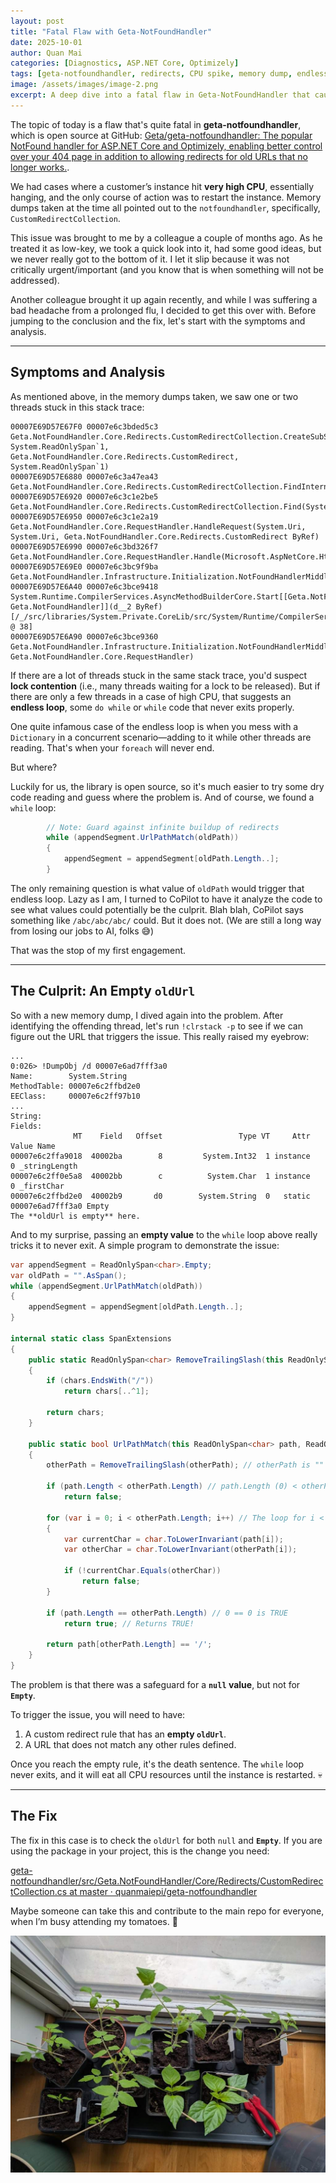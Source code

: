 ```yaml
---
layout: post
title: "Fatal Flaw with Geta-NotFoundHandler"
date: 2025-10-01
author: Quan Mai
categories: [Diagnostics, ASP.NET Core, Optimizely]
tags: [geta-notfoundhandler, redirects, CPU spike, memory dump, endless loop]
image: /assets/images/image-2.png
excerpt: A deep dive into a fatal flaw in Geta-NotFoundHandler that caused high CPU usage due to an endless loop triggered by an empty redirect rule.
---
```


The topic of today is a flaw that's quite fatal in **geta-notfoundhandler**, which is open source at GitHub: [Geta/geta-notfoundhandler: The popular NotFound handler for ASP.NET Core and Optimizely, enabling better control over your 404 page in addition to allowing redirects for old URLs that no longer works.](https://github.com/Geta/geta-notfoundhandler).

We had cases where a customer’s instance hit **very high CPU**, essentially hanging, and the only course of action was to restart the instance. Memory dumps taken at the time all pointed out to the `notfoundhandler`, specifically, `CustomRedirectCollection`.

This issue was brought to me by a colleague a couple of months ago. As he treated it as low-key, we took a quick look into it, had some good ideas, but we never really got to the bottom of it. I let it slip because it was not critically urgent/important (and you know that is when something will not be addressed).

Another colleague brought it up again recently, and while I was suffering a bad headache from a prolonged flu, I decided to get this over with. Before jumping to the conclusion and the fix, let's start with the symptoms and analysis.

-----

## Symptoms and Analysis

As mentioned above, in the memory dumps taken, we saw one or two threads stuck in this stack trace:

```
00007E69D57E67F0 00007e6c3bded5c3 Geta.NotFoundHandler.Core.Redirects.CustomRedirectCollection.CreateSubSegmentRedirect(System.ReadOnlySpan`1, System.ReadOnlySpan`1, Geta.NotFoundHandler.Core.Redirects.CustomRedirect, System.ReadOnlySpan`1)
00007E69D57E6880 00007e6c3a47ea43 Geta.NotFoundHandler.Core.Redirects.CustomRedirectCollection.FindInternal(System.String)
00007E69D57E6920 00007e6c3c1e2be5 Geta.NotFoundHandler.Core.Redirects.CustomRedirectCollection.Find(System.Uri)
00007E69D57E6950 00007e6c3c1e2a19 Geta.NotFoundHandler.Core.RequestHandler.HandleRequest(System.Uri, System.Uri, Geta.NotFoundHandler.Core.Redirects.CustomRedirect ByRef)
00007E69D57E6990 00007e6c3bd326f7 Geta.NotFoundHandler.Core.RequestHandler.Handle(Microsoft.AspNetCore.Http.HttpContext)
00007E69D57E69E0 00007e6c3bc9f9ba Geta.NotFoundHandler.Infrastructure.Initialization.NotFoundHandlerMiddleware+d__2.MoveNext()
00007E69D57E6A40 00007e6c3bce9418 System.Runtime.CompilerServices.AsyncMethodBuilderCore.Start[[Geta.NotFoundHandler.Infrastructure.Initialization.NotFoundHandlerMiddleware+d__2, Geta.NotFoundHandler]](d__2 ByRef) [/_/src/libraries/System.Private.CoreLib/src/System/Runtime/CompilerServices/AsyncMethodBuilderCore.cs @ 38]
00007E69D57E6A90 00007e6c3bce9360 Geta.NotFoundHandler.Infrastructure.Initialization.NotFoundHandlerMiddleware.InvokeAsync(Microsoft.AspNetCore.Http.HttpContext, Geta.NotFoundHandler.Core.RequestHandler)
```

If there are a lot of threads stuck in the same stack trace, you'd suspect **lock contention** (i.e., many threads waiting for a lock to be released). But if there are only a few threads in a case of high CPU, that suggests an **endless loop**, some `do while` or `while` code that never exits properly.

One quite infamous case of the endless loop is when you mess with a `Dictionary` in a concurrent scenario—adding to it while other threads are reading. That's when your `foreach` will never end.

But where?

Luckily for us, the library is open source, so it's much easier to try some dry code reading and guess where the problem is. And of course, we found a `while` loop:

```csharp
        // Note: Guard against infinite buildup of redirects
        while (appendSegment.UrlPathMatch(oldPath))
        {
            appendSegment = appendSegment[oldPath.Length..];
        }
```

The only remaining question is what value of `oldPath` would trigger that endless loop. Lazy as I am, I turned to CoPilot to have it analyze the code to see what values could potentially be the culprit. Blah blah, CoPilot says something like `/abc/abc/abc/` could. But it does not. (We are still a long way from losing our jobs to AI, folks 😅)

That was the stop of my first engagement.

-----

## The Culprit: An Empty `oldUrl`

So with a new memory dump, I dived again into the problem. After identifying the offending thread, let's run `!clrstack -p` to see if we can figure out the URL that triggers the issue. This really raised my eyebrow:

```
...
0:026> !DumpObj /d 00007e6ad7fff3a0
Name:        System.String
MethodTable: 00007e6c2ffbd2e0
EEClass:     00007e6c2ff97b10
...
String:      
Fields:
              MT    Field   Offset                 Type VT     Attr            Value Name
00007e6c2ffa9018  40002ba        8         System.Int32  1 instance                0 _stringLength
00007e6c2ff0e5a8  40002bb        c          System.Char  1 instance                0 _firstChar
00007e6c2ffbd2e0  40002b9       d0        System.String  0   static 00007e6ad7fff3a0 Empty
The **oldUrl is empty** here.
```

And to my surprise, passing an **empty value** to the `while` loop above really tricks it to never exit. A simple program to demonstrate the issue:

```csharp
var appendSegment = ReadOnlySpan<char>.Empty; 
var oldPath = "".AsSpan();
while (appendSegment.UrlPathMatch(oldPath))
{
    appendSegment = appendSegment[oldPath.Length..];
}

internal static class SpanExtensions
{
    public static ReadOnlySpan<char> RemoveTrailingSlash(this ReadOnlySpan<char> chars)
    {
        if (chars.EndsWith("/"))
            return chars[..^1];

        return chars;
    }

    public static bool UrlPathMatch(this ReadOnlySpan<char> path, ReadOnlySpan<char> otherPath)
    {
        otherPath = RemoveTrailingSlash(otherPath); // otherPath is "" (empty span)

        if (path.Length < otherPath.Length) // path.Length (0) < otherPath.Length (0) is FALSE
            return false;

        for (var i = 0; i < otherPath.Length; i++) // The loop for i < 0 is SKIPPED
        {
            var currentChar = char.ToLowerInvariant(path[i]);
            var otherChar = char.ToLowerInvariant(otherPath[i]);

            if (!currentChar.Equals(otherChar))
                return false;
        }

        if (path.Length == otherPath.Length) // 0 == 0 is TRUE
            return true; // Returns TRUE!

        return path[otherPath.Length] == '/';
    }
}
```

The problem is that there was a safeguard for a **`null` value**, but not for **`Empty`**.

To trigger the issue, you will need to have:

1.  A custom redirect rule that has an **empty `oldUrl`**.
2.  A URL that does not match any other rules defined.

Once you reach the empty rule, it's the death sentence. The `while` loop never exits, and it will eat all CPU resources until the instance is restarted. 💀

-----

## The Fix

The fix in this case is to check the `oldUrl` for both `null` and **`Empty`**. If you are using the package in your project, this is the change you need:

[geta-notfoundhandler/src/Geta.NotFoundHandler/Core/Redirects/CustomRedirectCollection.cs at master · quanmaiepi/geta-notfoundhandler](https://www.google.com/search?q=https://github.com/Geta/geta-notfoundhandler/blob/master/src/Geta.NotFoundHandler/Core/Redirects/CustomRedirectCollection.cs)

Maybe someone can take this and contribute to the main repo for everyone, when I’m busy attending my tomatoes. 🍅

![tomatoes](/assets/img/image-2.png)
